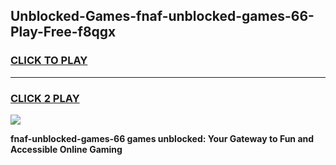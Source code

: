 
## Unblocked-Games-fnaf-unblocked-games-66-Play-Free-f8qgx
<h3>
<a href="https://premium76.site?title=fnaf-unblocked-games-66&ref=18A1">CLICK TO PLAY</a></h3>
<hr>

<h3>
<a href="https://premium76.site?title=fnaf-unblocked-games-66&ref=18A1">CLICK 2 PLAY</a>
  
</h3>

<a href="https://premium76.site?title=fnaf-unblocked-games-66&ref=18A1"><img src="https://clearcache.store/games.png"></a>


**fnaf-unblocked-games-66 games unblocked: Your Gateway to Fun and Accessible Online Gaming**
